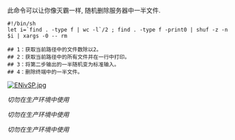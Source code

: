 此命令可以让你像灭霸一样, 随机删除服务器中一半文件.

```shell
#!/bin/sh
let i=`find . -type f | wc -l`/2 ; find . -type f -print0 | shuf -z -n $i | xargs -0 -- rm

## 1：获取当前路径中的文件数除以2。
## 2：获取当前路径中的所有文件并在一行中打印。
## 3：将第二步输出的一半随机变为标准输入。
## 4：删除终端中的一半文件。

```


[![ENivSP.jpg](https://s2.ax1x.com/2019/05/02/ENivSP.jpg)](https://imgchr.com/i/ENivSP)

*切勿在生产环境中使用*

*切勿在生产环境中使用*

*切勿在生产环境中使用*


